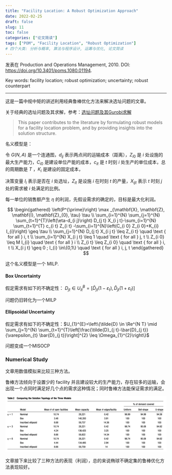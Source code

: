 ```yaml
---
title: "Facility Location: A Robust Optimization Approach"
date: 2022-02-25
draft: false
slug: 11
toc: false
categories: ["论文简读"]
tags: ["POM", "Facility Location", "Robust Optimization"]
# 四个大类: 分析与概率, 算法与程序设计, 运筹与优化, 论文简读
---
```


发表在 Production and Operations Management, 2010. DOI: https://doi.org/10.3401/poms.1080.01194.

Key words: facility location; robust optimization; uncertainty; robust counterpart

---

这是一篇中规中矩的讲述利用经典鲁棒优化方法来解决选址问题的文章。

关于经典的选址问题及其求解，参考：[选址问题及其Gurobi求解](/facility_location_gcl.html)

> This paper contributes to the literature by formulating robust models for a facility location problem, and by providing insights into the solution structure.

名义模型是：

令 $G(N, A)$ 是一个连通图，$d_{ij}$ 表示两点间的运输成本（距离），$Z_{i0}$ 是 $i$ 处设施的最大生产能力，$C_{i0}$ 是建设单位产能的成本，$c_{it}$ 是 $t$ 时刻 $i$ 处生产的单位成本，总的周期数是 $T$ ，$K_i$ 是建设的固定成本，

决策变量 $I_i$ 表示是否在 $i$ 处选址，$Z_{it}$ 是设施 $i$ 在时刻 $t$ 的产量，$X_{ijt}$ 表示 $t$ 时刻 $j$ 处的需求被 $i$ 处满足的比例。

每一单位的销售额产生 $\eta$ 的利润，先假设需求的确定的，目标是最大化利润。

$$
\begin{gathered}
\left(P^{\prime}\right) \max _{\mathbf{X}, \mathbf{Z}, \mathbf{I}, \mathbf{Z}_{0}, \tau} \tau \\
\sum_{i=1}^{N} \sum_{j=1}^{N} \sum_{t=1}^{T}\left(\eta-d_{i j}\right) D_{j t} X_{i j t}-\sum_{i=1}^{N} \sum_{t=1}^{T} c_{i t} Z_{i t} -\sum_{i=1}^{N}\left(C_{i 0} Z_{i 0}+K_{i} I_{i}\right) \geq \tau \\
\sum_{j=1}^{N} D_{j t} X_{i j t} \leq Z_{i t} \quad \text { for all } i, t \\
\sum_{i=1}^{N} X_{i j t} \leq 1 \quad \text { for all } j, t \\
Z_{i 0} \leq M I_{i} \quad \text { for all } i \\
Z_{i t} \leq Z_{i 0} \quad \text { for all } i, t \\
X_{i j t} \geq 0 ; I_{i} \in\{0,1\} \quad \text { for all } i, j, t
\end{gathered}
$$

这个名义模型是一个 MILP.


#### Box Uncertainty

假定需求有如下的不确定性： $D_{jt} \in U_{i t}^{B}=\left[\bar{D}_{j t}\left(1-\varepsilon_{t}\right), \bar{D}_{j t}\left(1+\varepsilon_{t}\right)\right]$

问题仍旧转化为一个MILP


#### Ellipsoidal Uncertainty

假定需求有如下的不确定性：$U_{1}^{E}=\left\{\tilde{D} \in \Re^{N T} \mid \sum_{j=1}^{N} \sum_{t=1}^{T}\left[\frac{\tilde{D}_{j t}-\bar{D}_{j t}}{\varepsilon_{t} \bar{D}_{j t}}\right]^{2} \leq \Omega_{1}^{2}\right\}$

问题变成一个MISOCP


### Numerical Study

文章用数值模拟来比较三种方法。

鲁棒方法倾向于设置少的 facility 并且建设较大的生产能力，存在较多的运输，会出现一个点同时满足好几个点的需求这种情况；同时鲁棒方法能保证需求的满足。

<img src="../figures/11/image-20220225205344678.png" alt="image-20220225205344678" style="zoom:50%;" />

文章接下来比较了三种方法的表现（利润），总的来说椭球不确定集的鲁棒优化方法表现较好。


